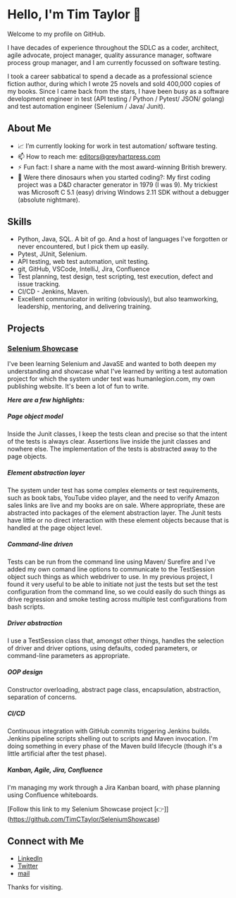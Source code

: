 # Hello, I'm Tim Taylor 👋

Welcome to my profile on GitHub.

I have decades of experience throughout the SDLC as a coder, architect, agile advocate, project manager, quality assurance manager, software process group manager, and I am currently focussed on software testing.

I took a career sabbatical to spend a decade as a professional science fiction author, during which I wrote 25 novels and sold 400,000 copies of my books. Since I came back from the stars, I have been busy as a software development engineer in test (API testing / Python / Pytest/ JSON/ golang) and test automation engineer (Selenium / Java/ Junit).

## About Me

- 📈 I’m currently looking for work in test automation/ software testing.
- 📫 How to reach me: [editors@greyhartpress.com](mailto:editors@greyhartpress.com)
- ⚡ Fun fact: I share a name with the most award-winning British brewery.
- 🦖 Were there dinosaurs when you started coding?: My first coding project was a D&D character generator in 1979 (I was 9). My trickiest was Microsoft C 5.1 (easy) driving Windows 2.11 SDK without a debugger (absolute nightmare).

## Skills

- Python, Java, SQL. A bit of go. And a host of languages I've forgotten or never encountered, but I pick them up easily.
- Pytest, JUnit, Selenium.
- API testing, web test automation, unit testing.
- git, GitHub, VSCode, IntelliJ, Jira, Confluence
- Test planning, test design, test scripting, test execution, defect and issue tracking.
- CI/CD - Jenkins, Maven.
- Excellent communicator in writing (obviously), but also teamworking, leadership, mentoring, and delivering training.


## Projects

### [Selenium Showcase](https://github.com/TimCTaylor/SeleniumShowcase)
I've been learning Selenium and JavaSE and wanted to both deepen my understanding and showcase what I've learned by writing a test automation project for which the system under test was humanlegion.com, my own publishing website. It's been a lot of fun to write.

***Here are a few highlights:***

##### Page object model
Inside the Junit classes, I keep the tests clean and precise so that the intent of the tests is always clear. Assertions live inside the junit classes and nowhere else. The implementation of the tests is abstracted away to the page objects.

##### Element abstraction layer 
The system under test has some complex elements or test requirements, such as book tabs, YouTube video player, and the need to verify Amazon sales links are live and my books are on sale. Where appropriate, these are abstracted into packages of the element abstraction layer. The Junit tests have little or no direct interaction with these element objects because that is handled at the page object level.

##### Command-line driven
Tests can be run from the command line using Maven/ Surefire and I've added my own comand line options to communicate to the TestSession object such things as which webdriver to use. In my previous project, I found it very useful to be able to initiate not just the tests but set the test configuration from the command line, so we could easily do such things as drive regression and smoke testing across multiple test configurations from bash scripts.

##### Driver abstraction
I use a TestSession class that, amongst other things, handles the selection of driver and driver options, using defaults, coded parameters, or command-line parameters as appropriate.

##### OOP design 
Constructor overloading, abstract page class, encapsulation, abstraction, separation of concerns.

##### CI/CD
Continuous integration with GitHub commits triggering Jenkins builds. Jenkins pipeline scripts shelling out to scripts and Maven invocation. I'm doing something in every phase of the Maven build lifecycle (though it's a little artificial after the test phase).

##### Kanban, Agile, Jira, Confluence
I'm managing my work through a Jira Kanban board, with phase planning using Confluence whiteboards.

[Follow this link to my Selenium Showcase project [:point_right:]] (https://github.com/TimCTaylor/SeleniumShowcase)

## Connect with Me

- [LinkedIn](https://www.linkedin.com/in/tim-c-taylor/)
- [Twitter](https://twitter.com/TimCTaylor)
- [mail](mailto:editors@greyhartpress.com)

Thanks for visiting.
